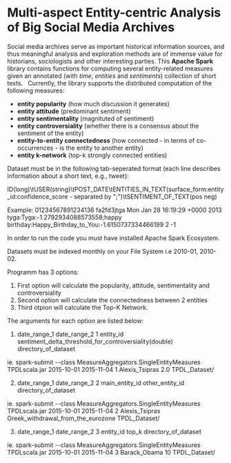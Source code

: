 # Multi-aspect Entity-centric Analysis of Big Social Media Archives

Social media archives serve as important historical information sources, and thus meaningful analysis and exploration methods are of immense value for historians, sociologists and other interesting parties. This **Apache Spark** library contains functions for computing several entity-related measures given an annotated (with *time*, *entities* and *sentiments*) collection of short texts.  
Currently, the library supports the distributed computation of the following measures: 
- **entity popularity** (how much discussion it generates)
- **entity attitude** (predominant sentiment)
- **entity sentimentality** (magnituted of sentiment)
- **entity controversiality** (whether there is a consensus about the sentiment of the entity)
- **entity-to-entity connectedness** (how connected - in terms of co-occurrences - is the entity to another entity)
- **entity k-network** (top-k strongly connected entities)

Dataset must be in the following tab-seperated format (each line describes information about a short text, e.g., tweet):

ID(long)\tUSER(string)\tPOST_DATE\tENTITIES_IN_TEXT(surface_form:entity_id:confidence_score - separated by ";")\tSENTIMENT_OF_TEXT(pos neg)

Example:
01234567891234136	fa2fd3jtga	Mon Jan 28 16:19:29 +0000 2013	tyga:Tyga:-1.2792934088573558;happy birthday:Happy_Birthday_to_You:-1.6150737334466199	2 -1

In order to run the code you must have installed Apache Spark Ecosystem.

Datasets must be indexed monthly on your File System i.e 2010-01, 2010-02.

Programm has 3 options:

1) First option will calculate the popularity, attitude, sentimentality and controversiality
2) Second option will calculate the connectedness between 2 entities
3) Third otpion will calculate the Top-K Network.

The arguments for each option are listed below:

1) date_range_1 date_range_2 1 entity_id sentiment_delta_threshold_for_controversiality(double) directory_of_dataset

ie.
spark-submit --class MeasureAggregators.SingleEntityMeasures TPDLscala.jar 2015-10-01 2015-11-04 1 Alexis_Tsipras 2.0 TPDL_Dataset/

2) date_range_1 date_range_2 2 main_entity_id other_entity_id directory_of_dataset

ie.
spark-submit --class MeasureAggregators.SingleEntityMeasures TPDLscala.jar 2015-10-01 2015-11-04 2 Alexis_Tsipras Greek_withdrawal_from_the_eurozone TPDL_Dataset/

3) date_range_1 date_range_2 3 entity_id top_k directory_of_dataset

ie.
spark-submit --class MeasureAggregators.SingleEntityMeasures TPDLscala.jar 2015-10-01 2015-11-04 3 Barack_Obama 10 TPDL_Dataset/
